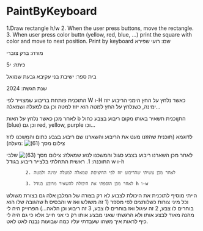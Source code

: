 # PaintByKeyboard
1.Draw rectangle h/w
2. When the user press buttons, move the rectangle.
3. When user press color buttn (yellow, red, blue, ...) print the square with color and move to next position.
Print by keyboard
שם: רועי שפירא


מורה: ברק צוברי

כיתה: י5

בית ספר: ישיבת בני עקיבא גבעת שמואל

שנת הגשה: 2024

התוכנית פותחת בריבוע שמצוייר לפי W ו-H כאשר נלחץ על החץ הימני הריבוע יזוז ימינה, כשנלחץ על החץ למטה הוא יזוז למטה וכן גם למעלה ושמאלה...

לאחר מכן כאשר נלחץ על האות b התןוכנית תשאיר באותו מקום ריבוע בצבע כחול (blue) וכן גם red, yellow, purple וכו...

לדוגמא (תוכנית שהזזנו מעט את הריבוע והשארנו שם ריבוע בצבע כתום והמשכנו לזוז מעלה): 
![‏‏צילום מסך (61)](https://github.com/baraksu/PaintByKeyboard/assets/168204018/4eb6c4f8-84e8-4214-a276-eaf4cdd23b71)

לאחר מכן השארנו ריבוע בצבע סגול והמשכנו לנוע שמאלה: 
![‏‏צילום מסך (63)](https://github.com/baraksu/PaintByKeyboard/assets/168204018/2a29deee-eabd-4ed3-81c2-98094f5f4963)
שלבי התוכנה: 1. ראשית התחלתי בלצייר ריבוע בגודל w ו-h

           2. לאחר מכן עשיתי שהריבוע יזוז לפי החיציםת שמאלה למעלה ימינה ולמטה
           
           3. לאחר מכן הוספתי את היכולת להשאיר מרובע בגודל h ו-w
           
הייתי מוסיף לתוכנית את היכולת לצבוע לא רק בצורה של המלבן אלה גם בצורת משולש שהגובה שלו הוא h והבסיס w וכל מיני צורות כשלוחצים לפי מספר (1 זה משולש ואז בוחרים לו צבע, 2 זה עיגול ואז בוחרים לו צבע, 3 זה ריבוע וכן הלאה...)
הפרוייק היה לי מהנה מאוד לבצע אותו ולא הרגשתי שאני מבצע אותו רק כי אני חייב אלא כי גם היה לי כיף לראות איך משהו שעבדתי עליו כמה שבועות נבנה לאט לאט.



